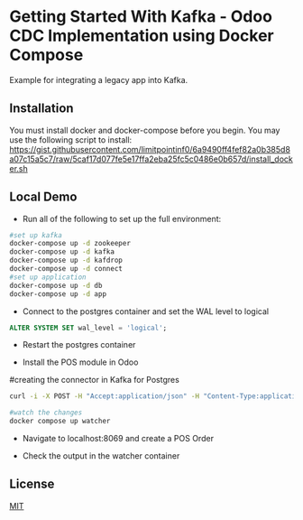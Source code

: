 # Getting Started With Kafka - Odoo CDC Implementation using Docker Compose
Example for integrating a legacy app into Kafka.

## Installation

You must install docker and docker-compose before you begin.
You may use the following script to install: https://gist.githubusercontent.com/limitpointinf0/6a9490ff4fef82a0b385d8a07c15a5c7/raw/5caf17d077fe5e17ffa2eba25fc5c0486e0b657d/install_docker.sh 

## Local Demo
- Run all of the following to set up the full environment:
```bash
#set up kafka
docker-compose up -d zookeeper
docker-compose up -d kafka
docker-compose up -d kafdrop
docker-compose up -d connect
#set up application
docker-compose up -d db
docker-compose up -d app
```
- Connect to the postgres container and set the WAL level to logical
```sql
ALTER SYSTEM SET wal_level = 'logical';
```
- Restart the postgres container

- Install the POS module in Odoo

#creating the connector in Kafka for Postgres
```bash
curl -i -X POST -H "Accept:application/json" -H "Content-Type:application/json" localhost:8083/connectors/ -d '{ "name": "pos-order-connector", "config": { "connector.class": "io.debezium.connector.postgresql.PostgresConnector", "tasks.max": "1", "database.hostname": "db", "database.port": "5432", "database.user": "odoo", "database.password": "odoo", "database.server.id": "184054", "database.server.name": "odoo", "database.dbname": "kafka", "database.whitelist": "kafka", "table.whitelist": "public.pos_order", "database.history.kafka.bootstrap.servers": "kafka:9092", "database.history.kafka.topic": "schema-changes.odoo", "decimal.handling.mode": "double", "plugin.name":"pgoutput", "publication.name":"odoo_publication"}}'

#watch the changes
docker compose up watcher
```
- Navigate to localhost:8069 and create a POS Order

- Check the output in the watcher container


## License
[MIT](https://choosealicense.com/licenses/mit/)